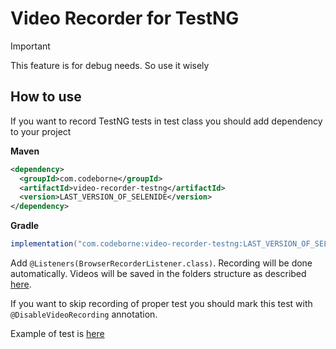 # Video Recorder for TestNG
> [!IMPORTANT]
> This feature is for debug needs. So use it wisely

## How to use
If you want to record TestNG tests in test class you should add dependency to your project

**Maven**
```xml
<dependency>
  <groupId>com.codeborne</groupId>
  <artifactId>video-recorder-testng</artifactId>
  <version>LAST_VERSION_OF_SELENIDE</version>
</dependency>
```  

**Gradle**
```groovy
implementation("com.codeborne:video-recorder-testng:LAST_VERSION_OF_SELENIDE")
```

Add `@Listeners(BrowserRecorderListener.class)`. Recording will be done automatically. Videos will be saved in the folders structure
as described [here](../video-recorder-core/README.md).

If you want to skip recording of proper test you should mark this test with `@DisableVideoRecording` annotation.

Example of test is [here](src/test/java/integration/VideoRecorderScreenShotTestNgTests.java)
